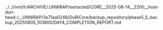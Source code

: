 ../..//mnt/h/ARCHIVE/.UNWRAP/extracted/CORE__2025-08-14__2200__host-duri-head-/__UNWRAP/3e71aa0248/DuRiCore/backup_repository/phase5_5_backup_20250805_103800/DAY4_COMPLETION_REPORT.md